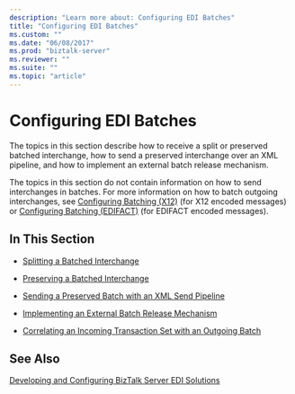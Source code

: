 ```yaml
---
description: "Learn more about: Configuring EDI Batches"
title: "Configuring EDI Batches"
ms.custom: ""
ms.date: "06/08/2017"
ms.prod: "biztalk-server"
ms.reviewer: ""
ms.suite: ""
ms.topic: "article"
---
```

# Configuring EDI Batches
The topics in this section describe how to receive a split or preserved batched interchange, how to send a preserved interchange over an XML pipeline, and how to implement an external batch release mechanism.  
  
 The topics in this section do not contain information on how to send interchanges in batches. For more information on how to batch outgoing interchanges, see [Configuring Batching (X12)](../core/configuring-batching-x12.md) (for X12 encoded messages) or [Configuring Batching (EDIFACT)](../core/configuring-batching-edifact.md) (for EDIFACT encoded messages).  
  
## In This Section  
  
-   [Splitting a Batched Interchange](../core/splitting-a-batched-interchange.md)  
  
-   [Preserving a Batched Interchange](../core/preserving-a-batched-interchange.md)  
  
-   [Sending a Preserved Batch with an XML Send Pipeline](../core/sending-a-preserved-batch-with-an-xml-send-pipeline.md)  
  
-   [Implementing an External Batch Release Mechanism](../core/implementing-an-external-batch-release-mechanism.md)  
  
-   [Correlating an Incoming Transaction Set with an Outgoing Batch](../core/correlating-an-incoming-transaction-set-with-an-outgoing-batch.md)  
  
## See Also  
 [Developing and Configuring BizTalk Server EDI Solutions](../core/developing-and-configuring-biztalk-server-edi-solutions.md)
